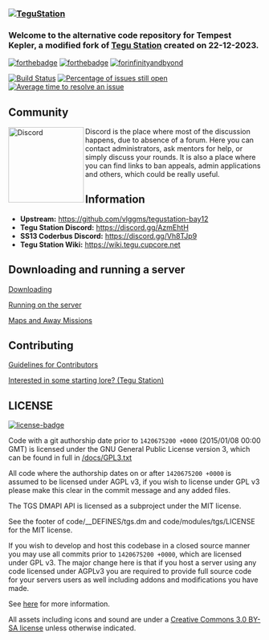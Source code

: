### [![TeguStation](.github/assets/tegustation.png)](#)
### Welcome to the alternative code repository for **Tempest Kepler**, a modified fork of [Tegu Station](https://github.com/vlggms/tegustation-bay12) created on 22-12-2023.

[![forthebadge](https://forthebadge.com/images/badges/built-with-resentment.svg)](#) [![forthebadge](https://forthebadge.com/images/badges/contains-tasty-spaghetti-code.svg)](#) [![forinfinityandbyond](https://user-images.githubusercontent.com/5211576/29499758-4efff304-85e6-11e7-8267-62919c3688a9.gif)](https://www.reddit.com/r/SS13/comments/5oplxp/what_is_the_main_problem_with_byond_as_an_engine/dclbu1a)

[![Build Status](https://github.com/vlggms/tegustation-kepler/workflows/CI%20Suite/badge.svg)](https://github.com/vlggms/tegustation-kepler/actions?query=workflow%3A%22CI+Suite%22)
[![Percentage of issues still open](https://isitmaintained.com/badge/open/vlggms/tegustation-kepler.svg)](https://isitmaintained.com/project/vlggms/tegustation-kepler "Percentage of issues still open")
[![Average time to resolve an issue](https://isitmaintained.com/badge/resolution/vlggms/tegustation-kepler.svg)](https://isitmaintained.com/project/vlggms/tegustation-kepler "Average time to resolve an issue")

## Community
[<img src=".github/assets/discord.png" alt="Discord" width="150" align="left">](https://discord.gg/BpyNcW7KT5)
Discord is the place where most of the discussion happens, due to absence of a forum. Here you can contact administrators, ask mentors for help, or simply discuss your rounds. It is also a place where you can find links to ban appeals, admin applications and others, which could be really useful.

## Information
* **Upstream:** https://github.com/vlggms/tegustation-bay12
* **Tegu Station Discord:** https://discord.gg/AzmEhtH
* **SS13 Coderbus Discord:** https://discord.gg/Vh8TJp9
* **Tegu Station Wiki:** https://wiki.tegu.cupcore.net

## Downloading and running a server
[Downloading](.github/DOWNLOADING.md)

[Running on the server](.github/RUNNING_A_SERVER.md)

[Maps and Away Missions](.github/MAPS_AND_AWAY_MISSIONS.md)

## Contributing
[Guidelines for Contributors](.github/CONTRIBUTING.md)

[Interested in some starting lore? (Tegu Station)](https://docs.google.com/document/d/1WlDu4edglrRkD9RNPiSE8do2b_Uoas5UkfMRUteRCX8)

## LICENSE
[![license-badge](https://www.gnu.org/graphics/agplv3-155x51.png)](https://www.gnu.org/licenses/agpl-3.0.html)

Code with a git authorship date prior to `1420675200 +0000` (2015/01/08 00:00 GMT) is licensed under the GNU General Public License version 3, which can be found in full in [/docs/GPL3.txt](/docs/GPL3.txt)

All code where the authorship dates on or after `1420675200 +0000` is assumed to be licensed under AGPL v3, if you wish to license under GPL v3 please make this clear in the commit message and any added files.

The TGS DMAPI API is licensed as a subproject under the MIT license.

See the footer of code/__DEFINES/tgs.dm and code/modules/tgs/LICENSE for the MIT license.

If you wish to develop and host this codebase in a closed source manner you may use all commits prior to `1420675200 +0000`, which are licensed under GPL v3.  The major change here is that if you host a server using any code licensed under AGPLv3 you are required to provide full source code for your servers users as well including addons and modifications you have made.

See [here](https://www.gnu.org/licenses/why-affero-gpl.html) for more information.

All assets including icons and sound are under a [Creative Commons 3.0 BY-SA license](https://creativecommons.org/licenses/by-sa/3.0/) unless otherwise indicated.
